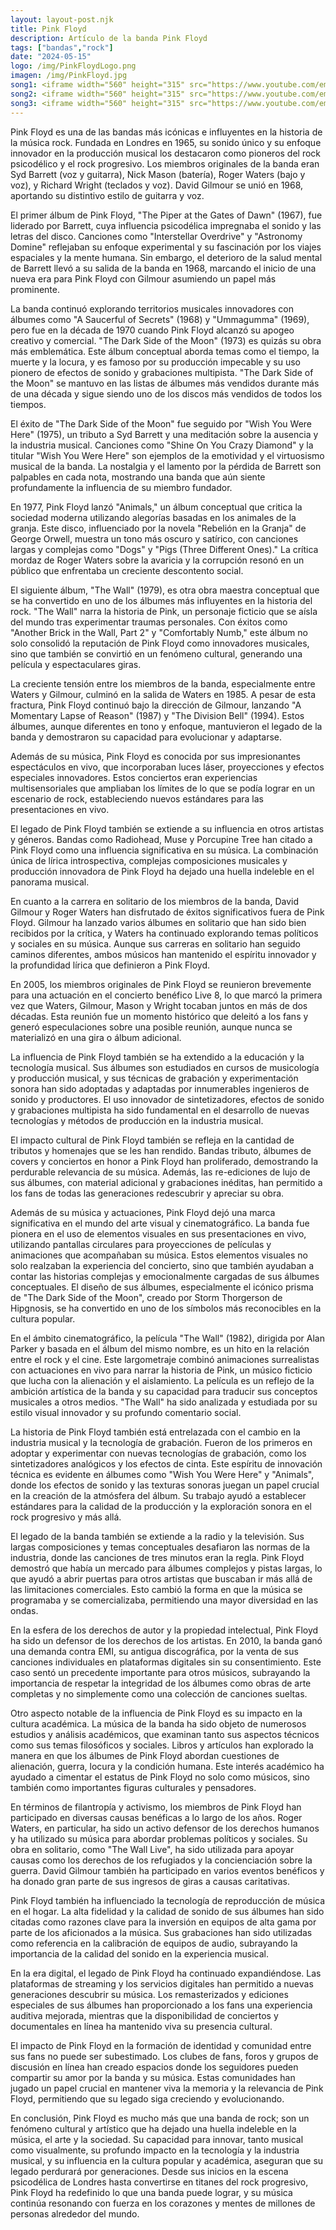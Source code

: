 ```yaml
---
layout: layout-post.njk
title: Pink Floyd
description: Artículo de la banda Pink Floyd
tags: ["bandas","rock"]
date: "2024-05-15"
logo: /img/PinkFloydLogo.png
imagen: /img/PinkFloyd.jpg
song1: <iframe width="560" height="315" src="https://www.youtube.com/embed/HrxX9TBj2zY" title="Pink Floyd - Another Brick In The Wall, Part Two (Official Music Video)" frameborder="0" allow="accelerometer; autoplay; clipboard-write; encrypted-media; gyroscope; picture-in-picture; web-share" referrerpolicy="strict-origin-when-cross-origin" allowfullscreen></iframe>
song2: <iframe width="560" height="315" src="https://www.youtube.com/embed/x-xTttimcNk" title="Comfortably Numb" frameborder="0" allow="accelerometer; autoplay; clipboard-write; encrypted-media; gyroscope; picture-in-picture; web-share" referrerpolicy="strict-origin-when-cross-origin" allowfullscreen></iframe>
song3: <iframe width="560" height="315" src="https://www.youtube.com/embed/hjpF8ukSrvk" title="Wish You Were Here" frameborder="0" allow="accelerometer; autoplay; clipboard-write; encrypted-media; gyroscope; picture-in-picture; web-share" referrerpolicy="strict-origin-when-cross-origin" allowfullscreen></iframe>
---
```

Pink Floyd es una de las bandas más icónicas e influyentes en la historia de la música rock. Fundada en Londres en 1965, su sonido único y su enfoque innovador en la producción musical los destacaron como pioneros del rock psicodélico y el rock progresivo. Los miembros originales de la banda eran Syd Barrett (voz y guitarra), Nick Mason (batería), Roger Waters (bajo y voz), y Richard Wright (teclados y voz). David Gilmour se unió en 1968, aportando su distintivo estilo de guitarra y voz.

El primer álbum de Pink Floyd, "The Piper at the Gates of Dawn" (1967), fue liderado por Barrett, cuya influencia psicodélica impregnaba el sonido y las letras del disco. Canciones como "Interstellar Overdrive" y "Astronomy Domine" reflejaban su enfoque experimental y su fascinación por los viajes espaciales y la mente humana. Sin embargo, el deterioro de la salud mental de Barrett llevó a su salida de la banda en 1968, marcando el inicio de una nueva era para Pink Floyd con Gilmour asumiendo un papel más prominente.

La banda continuó explorando territorios musicales innovadores con álbumes como "A Saucerful of Secrets" (1968) y "Ummagumma" (1969), pero fue en la década de 1970 cuando Pink Floyd alcanzó su apogeo creativo y comercial. "The Dark Side of the Moon" (1973) es quizás su obra más emblemática. Este álbum conceptual aborda temas como el tiempo, la muerte y la locura, y es famoso por su producción impecable y su uso pionero de efectos de sonido y grabaciones multipista. "The Dark Side of the Moon" se mantuvo en las listas de álbumes más vendidos durante más de una década y sigue siendo uno de los discos más vendidos de todos los tiempos.

El éxito de "The Dark Side of the Moon" fue seguido por "Wish You Were Here" (1975), un tributo a Syd Barrett y una meditación sobre la ausencia y la industria musical. Canciones como "Shine On You Crazy Diamond" y la titular "Wish You Were Here" son ejemplos de la emotividad y el virtuosismo musical de la banda. La nostalgia y el lamento por la pérdida de Barrett son palpables en cada nota, mostrando una banda que aún siente profundamente la influencia de su miembro fundador.

En 1977, Pink Floyd lanzó "Animals," un álbum conceptual que critica la sociedad moderna utilizando alegorías basadas en los animales de la granja. Este disco, influenciado por la novela "Rebelión en la Granja" de George Orwell, muestra un tono más oscuro y satírico, con canciones largas y complejas como "Dogs" y "Pigs (Three Different Ones)." La crítica mordaz de Roger Waters sobre la avaricia y la corrupción resonó en un público que enfrentaba un creciente descontento social.

El siguiente álbum, "The Wall" (1979), es otra obra maestra conceptual que se ha convertido en uno de los álbumes más influyentes en la historia del rock. "The Wall" narra la historia de Pink, un personaje ficticio que se aísla del mundo tras experimentar traumas personales. Con éxitos como "Another Brick in the Wall, Part 2" y "Comfortably Numb," este álbum no solo consolidó la reputación de Pink Floyd como innovadores musicales, sino que también se convirtió en un fenómeno cultural, generando una película y espectaculares giras.

La creciente tensión entre los miembros de la banda, especialmente entre Waters y Gilmour, culminó en la salida de Waters en 1985. A pesar de esta fractura, Pink Floyd continuó bajo la dirección de Gilmour, lanzando "A Momentary Lapse of Reason" (1987) y "The Division Bell" (1994). Estos álbumes, aunque diferentes en tono y enfoque, mantuvieron el legado de la banda y demostraron su capacidad para evolucionar y adaptarse.

Además de su música, Pink Floyd es conocida por sus impresionantes espectáculos en vivo, que incorporaban luces láser, proyecciones y efectos especiales innovadores. Estos conciertos eran experiencias multisensoriales que ampliaban los límites de lo que se podía lograr en un escenario de rock, estableciendo nuevos estándares para las presentaciones en vivo.

El legado de Pink Floyd también se extiende a su influencia en otros artistas y géneros. Bandas como Radiohead, Muse y Porcupine Tree han citado a Pink Floyd como una influencia significativa en su música. La combinación única de lírica introspectiva, complejas composiciones musicales y producción innovadora de Pink Floyd ha dejado una huella indeleble en el panorama musical.

En cuanto a la carrera en solitario de los miembros de la banda, David Gilmour y Roger Waters han disfrutado de éxitos significativos fuera de Pink Floyd. Gilmour ha lanzado varios álbumes en solitario que han sido bien recibidos por la crítica, y Waters ha continuado explorando temas políticos y sociales en su música. Aunque sus carreras en solitario han seguido caminos diferentes, ambos músicos han mantenido el espíritu innovador y la profundidad lírica que definieron a Pink Floyd.

En 2005, los miembros originales de Pink Floyd se reunieron brevemente para una actuación en el concierto benéfico Live 8, lo que marcó la primera vez que Waters, Gilmour, Mason y Wright tocaban juntos en más de dos décadas. Esta reunión fue un momento histórico que deleitó a los fans y generó especulaciones sobre una posible reunión, aunque nunca se materializó en una gira o álbum adicional.

La influencia de Pink Floyd también se ha extendido a la educación y la tecnología musical. Sus álbumes son estudiados en cursos de musicología y producción musical, y sus técnicas de grabación y experimentación sonora han sido adoptadas y adaptadas por innumerables ingenieros de sonido y productores. El uso innovador de sintetizadores, efectos de sonido y grabaciones multipista ha sido fundamental en el desarrollo de nuevas tecnologías y métodos de producción en la industria musical.

El impacto cultural de Pink Floyd también se refleja en la cantidad de tributos y homenajes que se les han rendido. Bandas tributo, álbumes de covers y conciertos en honor a Pink Floyd han proliferado, demostrando la perdurable relevancia de su música. Además, las re-ediciones de lujo de sus álbumes, con material adicional y grabaciones inéditas, han permitido a los fans de todas las generaciones redescubrir y apreciar su obra.

Además de su música y actuaciones, Pink Floyd dejó una marca significativa en el mundo del arte visual y cinematográfico. La banda fue pionera en el uso de elementos visuales en sus presentaciones en vivo, utilizando pantallas circulares para proyecciones de películas y animaciones que acompañaban su música. Estos elementos visuales no solo realzaban la experiencia del concierto, sino que también ayudaban a contar las historias complejas y emocionalmente cargadas de sus álbumes conceptuales. El diseño de sus álbumes, especialmente el icónico prisma de "The Dark Side of the Moon", creado por Storm Thorgerson de Hipgnosis, se ha convertido en uno de los símbolos más reconocibles en la cultura popular.

En el ámbito cinematográfico, la película "The Wall" (1982), dirigida por Alan Parker y basada en el álbum del mismo nombre, es un hito en la relación entre el rock y el cine. Este largometraje combinó animaciones surrealistas con actuaciones en vivo para narrar la historia de Pink, un músico ficticio que lucha con la alienación y el aislamiento. La película es un reflejo de la ambición artística de la banda y su capacidad para traducir sus conceptos musicales a otros medios. "The Wall" ha sido analizada y estudiada por su estilo visual innovador y su profundo comentario social.

La historia de Pink Floyd también está entrelazada con el cambio en la industria musical y la tecnología de grabación. Fueron de los primeros en adoptar y experimentar con nuevas tecnologías de grabación, como los sintetizadores analógicos y los efectos de cinta. Este espíritu de innovación técnica es evidente en álbumes como "Wish You Were Here" y "Animals", donde los efectos de sonido y las texturas sonoras juegan un papel crucial en la creación de la atmósfera del álbum. Su trabajo ayudó a establecer estándares para la calidad de la producción y la exploración sonora en el rock progresivo y más allá.

El legado de la banda también se extiende a la radio y la televisión. Sus largas composiciones y temas conceptuales desafiaron las normas de la industria, donde las canciones de tres minutos eran la regla. Pink Floyd demostró que había un mercado para álbumes complejos y pistas largas, lo que ayudó a abrir puertas para otros artistas que buscaban ir más allá de las limitaciones comerciales. Esto cambió la forma en que la música se programaba y se comercializaba, permitiendo una mayor diversidad en las ondas.

En la esfera de los derechos de autor y la propiedad intelectual, Pink Floyd ha sido un defensor de los derechos de los artistas. En 2010, la banda ganó una demanda contra EMI, su antigua discográfica, por la venta de sus canciones individuales en plataformas digitales sin su consentimiento. Este caso sentó un precedente importante para otros músicos, subrayando la importancia de respetar la integridad de los álbumes como obras de arte completas y no simplemente como una colección de canciones sueltas.

Otro aspecto notable de la influencia de Pink Floyd es su impacto en la cultura académica. La música de la banda ha sido objeto de numerosos estudios y análisis académicos, que examinan tanto sus aspectos técnicos como sus temas filosóficos y sociales. Libros y artículos han explorado la manera en que los álbumes de Pink Floyd abordan cuestiones de alienación, guerra, locura y la condición humana. Este interés académico ha ayudado a cimentar el estatus de Pink Floyd no solo como músicos, sino también como importantes figuras culturales y pensadores.

En términos de filantropía y activismo, los miembros de Pink Floyd han participado en diversas causas benéficas a lo largo de los años. Roger Waters, en particular, ha sido un activo defensor de los derechos humanos y ha utilizado su música para abordar problemas políticos y sociales. Su obra en solitario, como "The Wall Live", ha sido utilizada para apoyar causas como los derechos de los refugiados y la concienciación sobre la guerra. David Gilmour también ha participado en varios eventos benéficos y ha donado gran parte de sus ingresos de giras a causas caritativas.

Pink Floyd también ha influenciado la tecnología de reproducción de música en el hogar. La alta fidelidad y la calidad de sonido de sus álbumes han sido citadas como razones clave para la inversión en equipos de alta gama por parte de los aficionados a la música. Sus grabaciones han sido utilizadas como referencia en la calibración de equipos de audio, subrayando la importancia de la calidad del sonido en la experiencia musical.

En la era digital, el legado de Pink Floyd ha continuado expandiéndose. Las plataformas de streaming y los servicios digitales han permitido a nuevas generaciones descubrir su música. Los remasterizados y ediciones especiales de sus álbumes han proporcionado a los fans una experiencia auditiva mejorada, mientras que la disponibilidad de conciertos y documentales en línea ha mantenido viva su presencia cultural.

El impacto de Pink Floyd en la formación de identidad y comunidad entre sus fans no puede ser subestimado. Los clubes de fans, foros y grupos de discusión en línea han creado espacios donde los seguidores pueden compartir su amor por la banda y su música. Estas comunidades han jugado un papel crucial en mantener viva la memoria y la relevancia de Pink Floyd, permitiendo que su legado siga creciendo y evolucionando.

En conclusión, Pink Floyd es mucho más que una banda de rock; son un fenómeno cultural y artístico que ha dejado una huella indeleble en la música, el arte y la sociedad. Su capacidad para innovar, tanto musical como visualmente, su profundo impacto en la tecnología y la industria musical, y su influencia en la cultura popular y académica, aseguran que su legado perdurará por generaciones. Desde sus inicios en la escena psicodélica de Londres hasta convertirse en titanes del rock progresivo, Pink Floyd ha redefinido lo que una banda puede lograr, y su música continúa resonando con fuerza en los corazones y mentes de millones de personas alrededor del mundo.